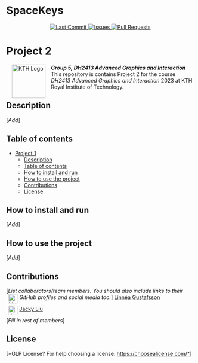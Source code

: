 # SpaceKeys
<p align="center">
    <a href="https://github.com/KTH-AGI/SpaceKeys/commits/master">
        <img alt="Last Commit" src="https://img.shields.io/github/last-commit/DH2413-G5/project-1.svg?style=flat-square&logo=github&logoColor=white">
    </a>
    <a href="https://github.com/KTH-AGI/SpaceKeys/issues">
        <img alt="Issues" src="https://img.shields.io/github/issues-raw/DH2413-G5/project-1.svg?style=flat-square&logo=github&logoColor=white">
    </a>
    <a href="https://github.com/KTH-AGI/SpaceKeys/pulls">
        <img alt="Pull Requests" src="https://img.shields.io/github/issues-pr-raw/DH2413-G5/project-1.svg?style=flat-square&logo=github&logoColor=white">
    </a>
</p>

# Project 2
<img src="https://upload.wikimedia.org/wikipedia/en/thumb/e/e0/KTH_Royal_Institute_of_Technology_logo.svg/1200px-KTH_Royal_Institute_of_Technology_logo.svg.png" alt="KTH Logo" align="left" width="90" height="90" style="vertical-align:middle;margin:0px 15px">

***Group 5, DH2413 Advanced Graphics and Interaction***
This repository is contains Project 2 for the course *DH2413 Advanced Graphics and Interaction* 2023 at KTH Royal Institute of Technology.


## Description
[*Add*]


## Table of contents

- [Project 1](#project-1)
  - [Description](#description)
  - [Table of contents](#table-of-contents)
  - [How to install and run](#how-to-install-and-run)
  - [How to use the project](#how-to-use-the-project)
  - [Contributions](#contributions)
  - [License](#license)


## How to install and run
[*Add*]


## How to use the project
[*Add*]


## Contributions
[*List collaborators/team members. You should also include links to their GitHub profiles and social media too.*]
<a href="https://github.com/gustafssonlinnea"><img src="https://avatars.githubusercontent.com/u/70338667?v=4" width="25" height="25" style="vertical-align:middle;margin:0px 5px" alt="Linnéa Gustafsson" align="left"/></a> [Linnéa Gustafsson](https://github.com/gustafssonlinnea)

<a href="https://github.com/JackyL56"><img src="https://avatars.githubusercontent.com/u/22663725" width="25" height="25" style="vertical-align:middle;margin:0px 5px" alt="Jacky Liu" align="left"/></a> [Jacky Liu](https://github.com/JackyL56)


[*Fill in rest of members*]


## License
[*GLP License? For help choosing a license: https://choosealicense.com/*]
